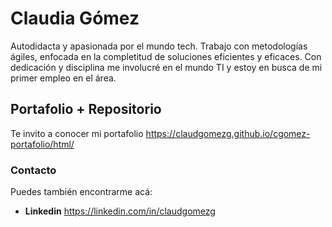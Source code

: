 # Claudia Gómez
Autodidacta y apasionada por el mundo tech.
Trabajo con metodologías ágiles, enfocada en la completitud de soluciones eficientes y eficaces.
Con dedicación y disciplina me involucré en el mundo TI y estoy en busca de mi primer empleo en el área.

## Portafolio + Repositorio
Te invito a conocer mi portafolio https://claudgomezg.github.io/cgomez-portafolio/html/


### Contacto
Puedes también encontrarme acá:

+ **Linkedin** https://linkedin.com/in/claudgomezg